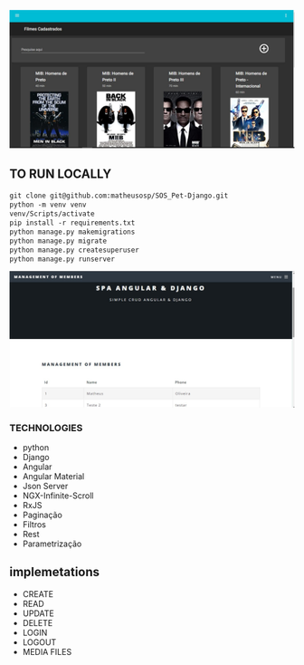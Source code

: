 ![Foo](https://raw.githubusercontent.com/matheusosp/angular-Cinema/main/Cinema%20management%20.jpg)


## TO RUN LOCALLY

```
git clone git@github.com:matheusosp/SOS_Pet-Django.git
python -m venv venv
venv/Scripts/activate
pip install -r requirements.txt 
python manage.py makemigrations
python manage.py migrate 
python manage.py createsuperuser
python manage.py runserver
```

![Foo](https://raw.githubusercontent.com/matheusosp/DjangoComAngular/main/Management%20of%20Members%20-%20Google%20Chrome.jpg)

### TECHNOLOGIES
- python
- Django
- Angular 
- Angular Material
- Json Server
- NGX-Infinite-Scroll
- RxJS 
- Paginação 
- Filtros 
- Rest 
- Parametrização

## implemetations

- CREATE
- READ
- UPDATE
- DELETE
- LOGIN
- LOGOUT
- MEDIA FILES
